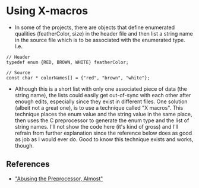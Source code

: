 # Using X-macros

- In some of the projects, there are objects that define enumerated qualities (featherColor, size) in the header file and then list a string name in the source file which is to be associated with the enumerated type. I.e.

```
// Header
typedef enum {RED, BROWN, WHITE} featherColor;

// Source
const char * colorNames[] = {"red", "brown", "white"};
```

- Although this is a short list with only one associated piece of data (the string name), the lists could easily get out-of-sync with each other after enough edits, especially since they exist in different files. One solution (albeit not a great one), is to use a technique called "X macros". This technique places the enum value and the string value in the same place, then uses the C preprocessor to generate the enum type and the list of string names. I'll not show the code here (it's kind of gross) and I'll refrain from further explanation since the reference below does as good as job as I would ever do. Good to know this technique exists and works, though.

## References
- ["Abusing the Preprocessor, Almost"](http://technobar.blogspot.com/2013/12/abusing-preprocessor-almost.html?m=1)